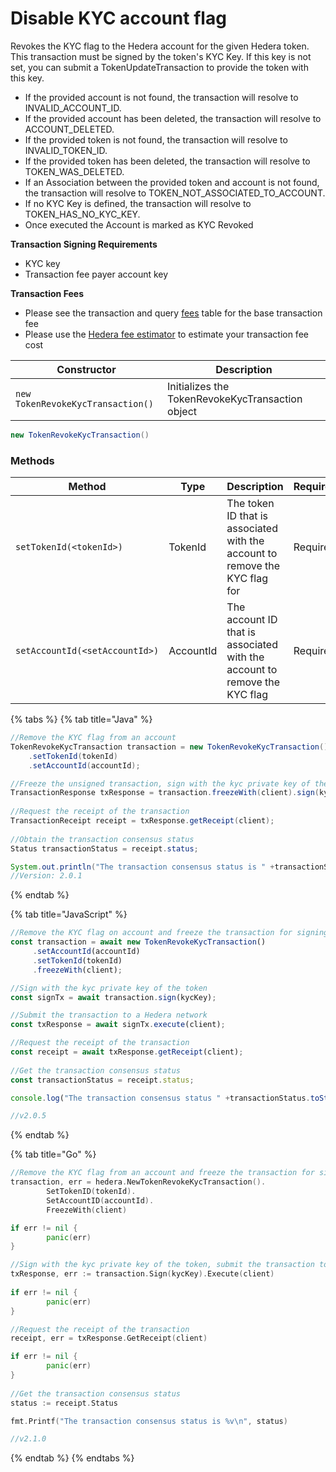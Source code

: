 # Disable KYC account flag

Revokes the KYC flag to the Hedera account for the given Hedera token. This transaction must be signed by the token's KYC Key. If this key is not set, you can submit a TokenUpdateTransaction to provide the token with this key.

* If the provided account is not found, the transaction will resolve to INVALID\_ACCOUNT\_ID.
* If the provided account has been deleted, the transaction will resolve to ACCOUNT\_DELETED.
* If the provided token is not found, the transaction will resolve to INVALID\_TOKEN\_ID.
* If the provided token has been deleted, the transaction will resolve to TOKEN\_WAS\_DELETED.
* If an Association between the provided token and account is not found, the transaction will resolve to TOKEN\_NOT\_ASSOCIATED\_TO\_ACCOUNT.
* If no KYC Key is defined, the transaction will resolve to TOKEN\_HAS\_NO\_KYC\_KEY.
* Once executed the Account is marked as KYC Revoked

**Transaction Signing Requirements**

* KYC key
* Transaction fee payer account key

**Transaction Fees**

* Please see the transaction and query [fees](broken-reference) table for the base transaction fee
* Please use the [Hedera fee estimator](https://hedera.com/fees) to estimate your transaction fee cost

| Constructor                       | Description                                      |
| --------------------------------- | ------------------------------------------------ |
| `new TokenRevokeKycTransaction()` | Initializes the TokenRevokeKycTransaction object |

```java
new TokenRevokeKycTransaction()
```

### Methods

| Method                         | Type      | Description                                                                 | Requirement |
| ------------------------------ | --------- | --------------------------------------------------------------------------- | ----------- |
| `setTokenId(<tokenId>)`        | TokenId   | The token ID that is associated with the account to remove the KYC flag for | Required    |
| `setAccountId(<setAccountId>)` | AccountId | The account ID that is associated with the account to remove the KYC flag   | Required    |

{% tabs %}
{% tab title="Java" %}
```java
//Remove the KYC flag from an account
TokenRevokeKycTransaction transaction = new TokenRevokeKycTransaction()
    .setTokenId(tokenId)
    .setAccountId(accountId);

//Freeze the unsigned transaction, sign with the kyc private key of the token, submit the transaction to a Hedera network
TransactionResponse txResponse = transaction.freezeWith(client).sign(kycKey).execute(client);
    
//Request the receipt of the transaction
TransactionReceipt receipt = txResponse.getReceipt(client);
    
//Obtain the transaction consensus status
Status transactionStatus = receipt.status;

System.out.println("The transaction consensus status is " +transactionStatus);
//Version: 2.0.1
```
{% endtab %}

{% tab title="JavaScript" %}
```javascript
//Remove the KYC flag on account and freeze the transaction for signing
const transaction = await new TokenRevokeKycTransaction()
     .setAccountId(accountId)
     .setTokenId(tokenId)
     .freezeWith(client);

//Sign with the kyc private key of the token
const signTx = await transaction.sign(kycKey);

//Submit the transaction to a Hedera network    
const txResponse = await signTx.execute(client);

//Request the receipt of the transaction
const receipt = await txResponse.getReceipt(client);
    
//Get the transaction consensus status
const transactionStatus = receipt.status;

console.log("The transaction consensus status " +transactionStatus.toString());

//v2.0.5
```
{% endtab %}

{% tab title="Go" %}
```go
//Remove the KYC flag from an account and freeze the transaction for signing
transaction, err = hedera.NewTokenRevokeKycTransaction().
		SetTokenID(tokenId).
		SetAccountID(accountId).
		FreezeWith(client)

if err != nil {
		panic(err)
}

//Sign with the kyc private key of the token, submit the transaction to a Hedera network
txResponse, err := transaction.Sign(kycKey).Execute(client)
		
if err != nil {
		panic(err)
}

//Request the receipt of the transaction
receipt, err = txResponse.GetReceipt(client)

if err != nil {
		panic(err)
}
	
//Get the transaction consensus status
status := receipt.Status

fmt.Printf("The transaction consensus status is %v\n", status)

//v2.1.0
```
{% endtab %}
{% endtabs %}
